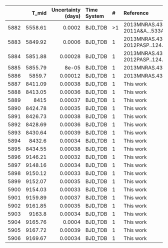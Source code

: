 |      |   T_mid |   Uncertainty (days) | Time System   | #   | Reference                                |
|-----:|--------:|---------------------:|:--------------|:----|:-----------------------------------------|
| 5882 | 5558.61 |              0.0002  | BJD_TDB       | >1  | 2013MNRAS.431..966T; 2011A&A…533A..88G   |
| 5883 | 5849.92 |              0.0006  | BJD_TDB       | 1   | 2013MNRAS.431..966T; 2012PASP..124..212S |
| 5884 | 5851.88 |              0.00028 | BJD_TDB       | 1   | 2013MNRAS.431..966T; 2012PASP..124..212S |
| 5885 | 5855.79 |              8e-05   | BJD_TDB       | 1   | 2013MNRAS.431..966T                      |
| 5886 | 5859.7  |              0.00012 | BJD_TDB       | 1   | 2013MNRAS.431..966T                      |
| 5887 | 8411.09 |              0.00038 | BJD_TDB       | 1   | This work                                |
| 5888 | 8413.05 |              0.00036 | BJD_TDB       | 1   | This work                                |
| 5889 | 8415    |              0.00037 | BJD_TDB       | 1   | This work                                |
| 5890 | 8424.78 |              0.00035 | BJD_TDB       | 1   | This work                                |
| 5891 | 8426.73 |              0.00038 | BJD_TDB       | 1   | This work                                |
| 5892 | 8428.69 |              0.00036 | BJD_TDB       | 1   | This work                                |
| 5893 | 8430.64 |              0.00039 | BJD_TDB       | 1   | This work                                |
| 5894 | 8432.6  |              0.00034 | BJD_TDB       | 1   | This work                                |
| 5895 | 8434.55 |              0.00038 | BJD_TDB       | 1   | This work                                |
| 5896 | 9146.21 |              0.00032 | BJD_TDB       | 1   | This work                                |
| 5897 | 9148.16 |              0.00034 | BJD_TDB       | 1   | This work                                |
| 5898 | 9150.12 |              0.00033 | BJD_TDB       | 1   | This work                                |
| 5899 | 9152.07 |              0.00035 | BJD_TDB       | 1   | This work                                |
| 5900 | 9154.03 |              0.00033 | BJD_TDB       | 1   | This work                                |
| 5901 | 9159.89 |              0.00037 | BJD_TDB       | 1   | This work                                |
| 5902 | 9161.85 |              0.00035 | BJD_TDB       | 1   | This work                                |
| 5903 | 9163.8  |              0.00034 | BJD_TDB       | 1   | This work                                |
| 5904 | 9165.76 |              0.0004  | BJD_TDB       | 1   | This work                                |
| 5905 | 9167.72 |              0.00039 | BJD_TDB       | 1   | This work                                |
| 5906 | 9169.67 |              0.00034 | BJD_TDB       | 1   | This work                                |